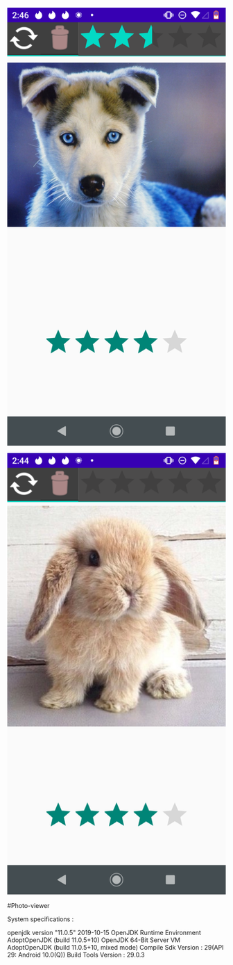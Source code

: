 
![preview](preview1.png)

![preview](preview2.png)

#Photo-viewer


System specifications :

openjdk version "11.0.5" 2019-10-15
OpenJDK Runtime Environment AdoptOpenJDK (build 11.0.5+10)
OpenJDK 64-Bit Server VM AdoptOpenJDK (build 11.0.5+10, mixed mode)
Compile Sdk Version : 29(API 29: Android 10.0(Q))
Build Tools Version : 29.0.3
